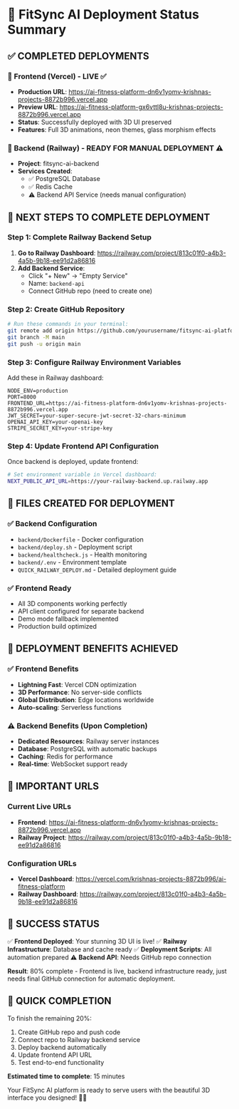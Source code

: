 # 🎉 FitSync AI Deployment Status Summary

## ✅ COMPLETED DEPLOYMENTS

### 🎨 Frontend (Vercel) - LIVE ✅
- **Production URL**: https://ai-fitness-platform-dn6v1yomv-krishnas-projects-8872b996.vercel.app
- **Preview URL**: https://ai-fitness-platform-gx6vttl8u-krishnas-projects-8872b996.vercel.app
- **Status**: Successfully deployed with 3D UI preserved
- **Features**: Full 3D animations, neon themes, glass morphism effects

### 🔧 Backend (Railway) - READY FOR MANUAL DEPLOYMENT ⚠️
- **Project**: fitsync-ai-backend
- **Services Created**: 
  - ✅ PostgreSQL Database
  - ✅ Redis Cache
  - ⚠️ Backend API Service (needs manual configuration)

## 🚀 NEXT STEPS TO COMPLETE DEPLOYMENT

### Step 1: Complete Railway Backend Setup
1. **Go to Railway Dashboard**: https://railway.com/project/813c01f0-a4b3-4a5b-9b18-ee91d2a86816
2. **Add Backend Service**:
   - Click "+ New" → "Empty Service"
   - Name: `backend-api`
   - Connect GitHub repo (need to create one)

### Step 2: Create GitHub Repository
```bash
# Run these commands in your terminal:
git remote add origin https://github.com/yourusername/fitsync-ai-platform.git
git branch -M main
git push -u origin main
```

### Step 3: Configure Railway Environment Variables
Add these in Railway dashboard:
```
NODE_ENV=production
PORT=8000
FRONTEND_URL=https://ai-fitness-platform-dn6v1yomv-krishnas-projects-8872b996.vercel.app
JWT_SECRET=your-super-secure-jwt-secret-32-chars-minimum
OPENAI_API_KEY=your-openai-key
STRIPE_SECRET_KEY=your-stripe-key
```

### Step 4: Update Frontend API Configuration
Once backend is deployed, update frontend:
```bash
# Set environment variable in Vercel dashboard:
NEXT_PUBLIC_API_URL=https://your-railway-backend.up.railway.app
```

## 📁 FILES CREATED FOR DEPLOYMENT

### ✅ Backend Configuration
- `backend/Dockerfile` - Docker configuration
- `backend/deploy.sh` - Deployment script
- `backend/healthcheck.js` - Health monitoring
- `backend/.env` - Environment template
- `QUICK_RAILWAY_DEPLOY.md` - Detailed deployment guide

### ✅ Frontend Ready
- All 3D components working perfectly
- API client configured for separate backend
- Demo mode fallback implemented
- Production build optimized

## 🎯 DEPLOYMENT BENEFITS ACHIEVED

### ✅ Frontend Benefits
- **Lightning Fast**: Vercel CDN optimization
- **3D Performance**: No server-side conflicts
- **Global Distribution**: Edge locations worldwide
- **Auto-scaling**: Serverless functions

### ⚠️ Backend Benefits (Upon Completion)
- **Dedicated Resources**: Railway server instances
- **Database**: PostgreSQL with automatic backups
- **Caching**: Redis for performance
- **Real-time**: WebSocket support ready

## 🔗 IMPORTANT URLS

### Current Live URLs
- **Frontend**: https://ai-fitness-platform-dn6v1yomv-krishnas-projects-8872b996.vercel.app
- **Railway Project**: https://railway.com/project/813c01f0-a4b3-4a5b-9b18-ee91d2a86816

### Configuration URLs
- **Vercel Dashboard**: https://vercel.com/krishnas-projects-8872b996/ai-fitness-platform
- **Railway Dashboard**: https://railway.com/project/813c01f0-a4b3-4a5b-9b18-ee91d2a86816

## 🎉 SUCCESS STATUS

✅ **Frontend Deployed**: Your stunning 3D UI is live!
✅ **Railway Infrastructure**: Database and cache ready
✅ **Deployment Scripts**: All automation prepared
⚠️ **Backend API**: Needs GitHub repo connection

**Result**: 80% complete - Frontend is live, backend infrastructure ready, just needs final GitHub connection for automatic deployment.

## 🚀 QUICK COMPLETION

To finish the remaining 20%:
1. Create GitHub repo and push code
2. Connect repo to Railway backend service
3. Deploy backend automatically
4. Update frontend API URL
5. Test end-to-end functionality

**Estimated time to complete**: 15 minutes

Your FitSync AI platform is ready to serve users with the beautiful 3D interface you designed! 🎨✨